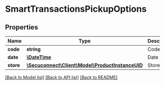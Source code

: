 # SmartTransactionsPickupOptions

## Properties
Name | Type | Description | Notes
------------ | ------------- | ------------- | -------------
**code** | **string** | Code | [optional] 
**date** | [**\DateTime**](\DateTime.md) | Date | [optional] 
**store** | [**\Secuconnect\Client\Model\ProductInstanceUID**](ProductInstanceUID.md) | Store | [optional] 

[[Back to Model list]](../README.md#documentation-for-models) [[Back to API list]](../README.md#documentation-for-api-endpoints) [[Back to README]](../README.md)


